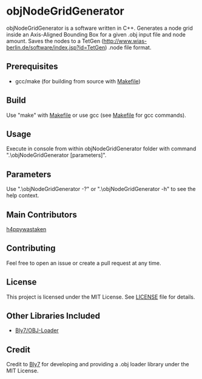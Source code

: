 # objNodeGridGenerator
objNodeGridGenerator is a software written in C++. Generates a node grid inside an Axis-Aligned Bounding Box for a given .obj input file and node amount. Saves the nodes to a TetGen (http://www.wias-berlin.de/software/index.jsp?id=TetGen) .node file format.

## Prerequisites

 - gcc/make (for building from source with [Makefile](Makefile))

## Build

Use "make" with [Makefile](Makefile) or use gcc (see [Makefile](Makefile) for gcc commands).

## Usage

Execute in console from within objNodeGridGenerator folder with command ".\objNodeGridGenerator [parameters]".

## Parameters

Use ".\objNodeGridGenerator -?" or ".\objNodeGridGenerator -h" to see the help context.

## Main Contributors

[h4ppywastaken](https://github.com/h4ppywastaken)

## Contributing

Feel free to open an issue or create a pull request at any time.

## License

This project is licensed under the MIT License. See [LICENSE](LICENSE) file for details.

## Other Libraries Included

 - [Bly7/OBJ-Loader](https://github.com/Bly7/OBJ-Loader)
 
## Credit

Credit to [Bly7](https://github.com/Bly7) for developing and providing a .obj loader library under the MIT License.
